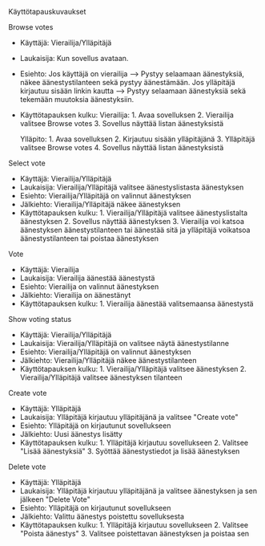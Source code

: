 
Käyttötapauskuvaukset


Browse votes

- Käyttäjä: Vierailija/Ylläpitäjä
- Laukaisija: Kun sovellus avataan.
- Esiehto: Jos käyttäjä on vierailija --> Pystyy selaamaan äänestyksiä, näkee äänestystilanteen sekä pystyy         äänestämään.
           Jos ylläpitäjä kirjautuu sisään linkin kautta --> Pystyy selaamaan äänestyksiä sekä tekemään muutoksia äänestyksiin.
- Käyttötapauksen kulku: 
    Vierailija: 1. Avaa sovelluksen
                2. Vierailija valitsee Browse votes
                3. Sovellus näyttää listan äänestyksistä

    Ylläpito:   1. Avaa sovelluksen
                2. Kirjautuu sisään ylläpitäjänä
                3. Ylläpitäjä valitsee Browse votes
                4. Sovellus näyttää listan äänestyksistä


Select vote

- Käyttäjä: Vierailija/Ylläpitäjä
- Laukaisija: Vierailija/Ylläpitäjä valitsee äänestyslistasta äänestyksen
- Esiehto: Vierailija/Ylläpitäjä on valinnut äänestyksen
- Jälkiehto: Vierailija/Ylläpitäjä näkee äänestyksen
- Käyttötapauksen kulku: 1. Vierailija/Ylläpitäjä valitsee äänestyslistalta äänestyksen
                         2. Sovellus näyttää äänestyksen
                         3. Vierailija voi katsoa äänestyksen äänestystilanteen tai äänestää sitä ja ylläpitäjä voikatsoa äänestystilanteen tai poistaa äänestyksen


Vote

- Käyttäjä: Vierailija
- Laukaisija: Vierailija äänestää äänestystä
- Esiehto: Vierailija on valinnut äänestyksen
- Jälkiehto: Vierailija on äänestänyt
- Käyttötapauksen kulku: 1. Vierailija äänestää valitsemaansa äänestystä


Show voting status

- Käyttäjä: Vierailija/Ylläpitäjä
- Laukaisija: Vierailija/Ylläpitäjä on valitsee näytä äänestystilanne
- Esiehto: Vierailija/Ylläpitäjä on valinnut äänestyksen
- Jälkiehto: Vierailija/Ylläpitäjä näkee äänestystilanteen
- Käyttötapauksen kulku: 1. Vierailija/Ylläpitäjä valitsee äänestyksen
                         2. Vierailija/Ylläpitäjä valitsee äänestyksen tilanteen


Create vote

- Käyttäjä: Ylläpitäjä
- Laukaisija: Ylläpitäjä kirjautuu ylläpitäjänä ja valitsee "Create vote"
- Esiehto: Ylläpitäjä on kirjautunut sovellukseen
- Jälkiehto: Uusi äänestys lisätty
- Käyttötapauksen kulku: 1. Ylläpitäjä kirjautuu sovellukseen
                         2. Valitsee "Lisää äänestyksiä"
                         3. Syöttää äänestystiedot ja lisää äänestyksen


Delete vote

- Käyttäjä: Ylläpitäjä
- Laukaisija: Ylläpitäjä kirjautuu ylläpitäjänä ja valitsee äänestyksen ja sen jälkeen "Delete Vote"
- Esiehto: Ylläpitäjä on kirjautunut sovellukseen
- Jälkiehto: Valittu äänestys poistettu sovelluksesta
- Käyttötapauksen kulku: 1. Ylläpitäjä kirjautuu sovellukseen
                         2. Valitsee "Poista äänestys"
                         3. Valitsee poistettavan äänestyksen ja poistaa sen
